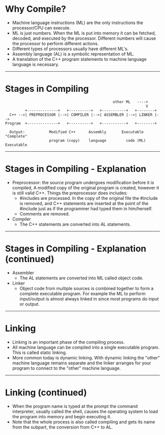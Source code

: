 # Why Compile?
* Machine language instructions (ML) are the only instructions the processor/CPU can execute. 
* ML is just numbers. When the ML is put into memory it can be fetched, decoded, and executed by the processor. Different numbers will cause the processor to perform different actions. 
* Different types of processors usually have different ML's. 
* Assembly language (AL) is a symbolic representation of ML. 
* A translation of the C++ program statements to machine language language is necessary. 

---

# Stages in Compiling

```
                                                 other ML   ----+
                                                                V       
         +--------------+   +----------+   +-----------+   +--------+
  C++ -->| PREPROCESSOR |-->| COMPILER |-->| ASSEMBLER |-->| LINKER |-->  
Program  +--------------+   +----------+   +-----------+   +--------+     

  Output:           Modified C++      Assembly       Executable      "Complete"
                    program (copy)    language         code (ML)     Executable
```

---

# Stages in Compiling - Explanation
* Preprocessor: the source program undergoes modification before it is compiled, A modified copy of the original program is created, however it is still valid C++. Things the preprocessor does includes:
	*	\#includes are processed. In the copy of the original file the #include is removed, and C++ statements are inserted at the point of the #include just as if the programmer had typed them in him/herself. 
	* Comments are removed. 
* Compiler
    * The C++ statements are converted into AL statements. 

---

# Stages in Compiling - Explanation (continued)
* Assembler
	* The AL statements are converted into ML called object code. 
* Linker
	* Object code from multiple sources is combined together to form a complete executable program. For example the ML to perform input/output is almost always linked in since most programs do input or output. 

---

# Linking
* Linking is an important phase of the compiling process. 
* All machine language can be compiled into a single executable program. This is called static linking. 
* More common today is dynamic linking. With dynamic linking the "other" machine language remains separate and the linker arranges for your program to connect to the "other" machine language. 

---

# Linking (continued)
* When the program name is typed at the prompt the command interpreter, usually called the shell, causes the operating system to load the program into memory and begin executing it. 
* Note that the whole process is also called compiling and gets its name from the subpart, the conversion from C++ to AL. 
